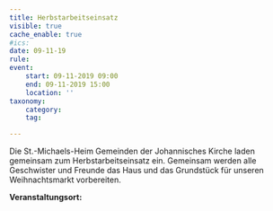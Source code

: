```yaml
---
title: Herbstarbeitseinsatz
visible: true
cache_enable: true
#ics: 
date: 09-11-19
rule: 
event:
	start: 09-11-2019 09:00
	end: 09-11-2019 15:00
	location: ''
taxonomy:
	category: 
	tag: 

---
```

Die St.-Michaels-Heim Gemeinden der Johannisches Kirche laden gemeinsam zum Herbstarbeitseinsatz ein. Gemeinsam werden alle Geschwister und Freunde das Haus und das Grundstück für unseren Weihnachtsmarkt vorbereiten.


**Veranstaltungsort:** 

